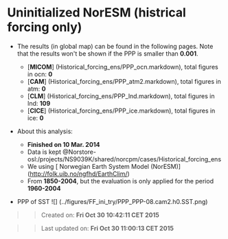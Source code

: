 Uninitialized NorESM (histrical forcing only)
==========

  * The results (in global map) can be found in the following pages. Note that the results won't be shown if the PPP is smaller than __0.001__.

    * [__MICOM__] (Historical_forcing_ens/PPP_ocn.markdown), total figures in ocn: __0__
    * [__CAM__] (Historical_forcing_ens/PPP_atm2.markdown), total figures in atm: __0__
    * [__CLM__] (Historical_forcing_ens/PPP_lnd.markdown), total figures in lnd: __109__
    * [__CICE__] (Historical_forcing_ens/PPP_ice.markdown), total figures in ice: __0__

  * About this analysis:
    * __Finished on 10 Mar. 2014__
    * Data is kept @Norstore-osl:/projects/NS9039K/shared/norcpm/cases/Historical_forcing_ens
    * We using [ Norwegian Earth System Model (NorESM)] (http://folk.uib.no/ngfhd/EarthClim/)
    * From __1850-2004__, but the evaluation is only applied for the period __1960-2004__
  * PPP of SST ![] (../figures/FF_ini_try/PPP_PPP-08.cam2.h0.SST.png)

>> Created on: __Fri Oct 30 10:42:11 CET 2015__

>> Last updated on: __Fri Oct 30 11:00:13 CET 2015__ 


